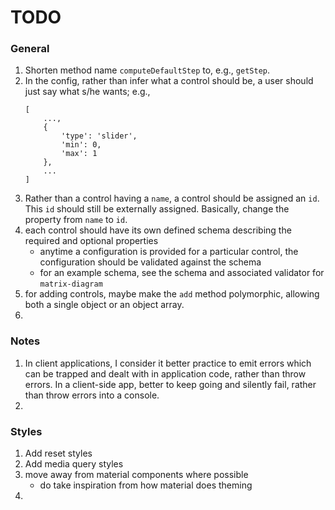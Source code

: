 TODO
====


### General

1. Shorten method name `computeDefaultStep` to, e.g., `getStep`.
2. In the config, rather than infer what a control should be, a user should just say what s/he wants; e.g.,
	```
	[
		...,
		{
			'type': 'slider',
			'min': 0,
			'max': 1
		},
		...
	]
	```
3. Rather than a control having a `name`, a control should be assigned an `id`. This `id` should still be externally assigned. Basically, change the property from `name` to `id`.
4. each control should have its own defined schema describing the required and optional properties
	-	anytime a configuration is provided for a particular control, the configuration should be validated against the schema
	-	for an example schema, see the schema and associated validator for `matrix-diagram`
5. for adding controls, maybe make the `add` method polymorphic, allowing both a single object or an object array.
6. 


### Notes

1. In client applications, I consider it better practice to emit errors which can be trapped and dealt with in application code, rather than throw errors. In a client-side app, better to keep going and silently fail, rather than throw errors into a console.
2. 


### Styles

1. Add reset styles
2. Add media query styles
3. move away from material components where possible
	-	do take inspiration from how material does theming
4. 

